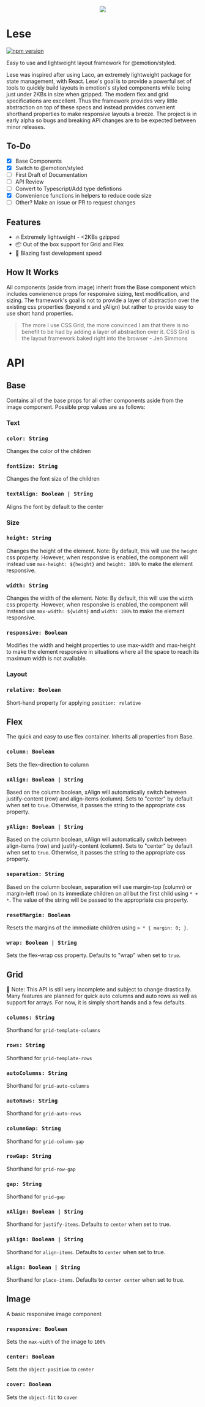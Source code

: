 <p align="center">
  <img src="https://i.imgur.com/Dtw886b.png">
</p>

# Lese

[![npm version](https://badge.fury.io/js/lese.svg)](https://badge.fury.io/js/lese)

Easy to use and lightweight layout framework for @emotion/styled.

Lese was inspired after using Laco, an extremely lightweight package for state management, with React. Lese's goal is to provide a powerful set of tools to quickly build layouts in emotion's styled components while being just under 2KBs in size when gzipped. The modern flex and grid specifications are excellent. Thus the framework provides very little abstraction on top of these specs and instead provides convenient shorthand properties to make responsive layouts a breeze. The project is in early alpha so bugs and breaking API changes are to be expected between minor releases.

## To-Do

- [x] Base Components
- [x] Switch to @emotion/styled
- [ ] First Draft of Documentation
- [ ] API Review
- [ ] Convert to Typescript/Add type defintions
- [X] Convenience functions in helpers to reduce code size
- [ ] Other? Make an issue or PR to request changes

## Features

- 🔥 Extremely lightweight - <2KBs gzipped
- 📦 Out of the box support for Grid and Flex
- 🚀 Blazing fast development speed

## How It Works

All components (aside from image) inherit from the Base component which includes convienence props for responsive sizing, text modification, and sizing. The framework's goal is not to provide a layer of abstraction over the existing css properties (beyond x and yAlign) but rather to provide easy to use short hand properties.

> The more I use CSS Grid, the more convinced I am that there is no benefit to be had by adding a layer of abstraction over it. CSS Grid is the layout framework baked right into the browser - Jen Simmons

# API

## Base

Contains all of the base props for all other components aside from the image component. Possible prop values are as follows:

### Text
### `color: String`
Changes the color of the children
### `fontSize: String`
Changes the font size of the children
### `textAlign: Boolean | String`
Aligns the font by default to the center

### Size
### `height: String`
Changes the height of the element. Note: By default, this will use the `height` css property. However, when responsive is enabled, the component will instead use `max-height: ${height}` and `height: 100%` to make the element responsive.

### `width: String`
Changes the width of the element. Note: By default, this will use the `width` css property. However, when responsive is enabled, the component will instead use `max-width: ${width}` and `width: 100%` to make the element responsive.

### `responsive: Boolean`
Modifies the width and height properties to use max-width and max-height to make the element responsive in situations where all the space to reach its maximum width is not avaliable.

### Layout
### `relative: Boolean`
Short-hand property for applying `position: relative`

## Flex
The quick and easy to use flex container. Inherits all properties from Base.

### `column: Boolean`
Sets the flex-direction to column

### `xAlign: Boolean | String`
Based on the column boolean, xAlign will automatically switch between justify-content (row) and align-items (column). Sets to "center" by default when set to `true`. Otherwise, it passes the string to the appropriate css property.

### `yAlign: Boolean | String`
Based on the column boolean, xAlign will automatically switch between align-items (row) and justify-content (column). Sets to "center" by default when set to `true`. Otherwise, it passes the string to the appropriate css property.

### `separation: String`
Based on the column boolean, separation will use margin-top (column) or margin-left (row) on its immediate children on all but the first child using `* + *`. The value of the string will be passed to the appropriate css property.

### `resetMargin: Boolean`
Resets the margins of the immediate children using `> * { margin: 0; }`.

### `wrap: Boolean | String`
Sets the flex-wrap css property. Defaults to "wrap" when set to `true`.

## Grid
🚨 Note: This API is still very incomplete and subject to change drastically. Many features are planned for quick auto columns and auto rows as well as support for arrays. For now, it is simply short hands and a few defaults.

### `columns: String`
Shorthand for `grid-template-columns`

### `rows: String`
Shorthand for `grid-template-rows`

### `autoColumns: String`
Shorthand for `grid-auto-columns`

### `autoRows: String`
Shorthand for `grid-auto-rows`

### `columnGap: String`
Shorthand for `grid-column-gap`

### `rowGap: String`
Shorthand for `grid-row-gap`

### `gap: String`
Shorthand for `grid-gap`

### `xAlign: Boolean | String`
Shorthand for `justify-items`. Defaults to `center` when set to true.

### `yAlign: Boolean | String`
Shorthand for `align-items`. Defaults to `center` when set to true.

### `align: Boolean | String`
Shorthand for `place-items`. Defaults to `center center` when set to true.

## Image
A basic responsive image component

### `responsive: Boolean`
Sets the `max-width` of the image to `100%`

### `center: Boolean`
Sets the `object-position` to `center`

### `cover: Boolean`
Sets the `object-fit` to `cover`

